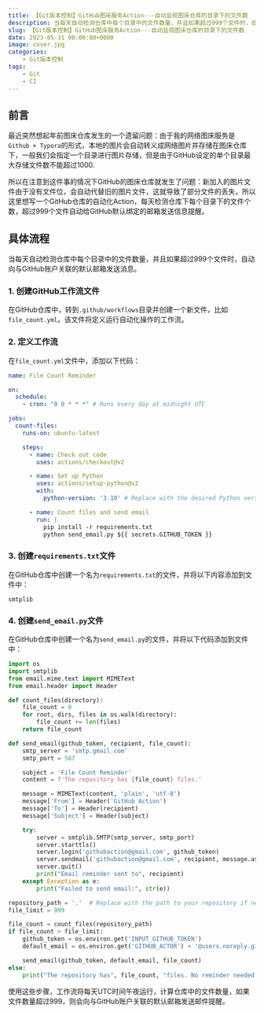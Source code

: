 ```yaml
---
title: 【Git版本控制】GitHub图床服务Action---自动监视图床仓库的目录下的文件数
description: 当每天自动检测仓库中每个目录中的文件数量，并且如果超过999个文件时，自动向与GitHub账户关联的默认邮箱发送消息
slug: 【Git版本控制】GitHub图床服务Action---自动监视图床仓库的目录下的文件数
date: 2023-05-31 00:00:00+0000
image: cover.jpg
categories:
    - Git版本控制
tags:
    - Git
    - CI
---
```




## 前言

最近突然想起年前图床仓库发生的一个遗留问题：由于我的网络图床服务是`Github + Typora`的形式，本地的图片会自动转义成网络图片并存储在图床仓库下，一般我们会指定一个目录进行图片存储，但是由于GitHub设定的单个目录最大存储文件数不能超过1000.

所以在注意到这件事的情况下GitHub的图床仓库就发生了问题：新加入的图片文件由于没有文件位，会自动代替旧的图片文件，这就导致了部分文件的丢失，所以这里想写一个GitHub仓库的自动化Action，每天检测仓库下每个目录下的文件个数，超过999个文件自动给GitHub默认绑定的邮箱发送信息提醒。

## 具体流程

当每天自动检测仓库中每个目录中的文件数量，并且如果超过999个文件时，自动向与GitHub账户关联的默认邮箱发送消息。

### 1. 创建GitHub工作流文件
在GitHub仓库中，转到`.github/workflows`目录并创建一个新文件，比如`file_count.yml`。该文件将定义运行自动化操作的工作流。

### 2. 定义工作流
在`file_count.yml`文件中，添加以下代码：

```yaml
name: File Count Reminder

on:
  schedule:
    - cron: "0 0 * * *" # Runs every day at midnight UTC

jobs:
  count-files:
    runs-on: ubuntu-latest

    steps:
      - name: Check out code
        uses: actions/checkout@v2

      - name: Set up Python
        uses: actions/setup-python@v2
        with:
          python-version: '3.10' # Replace with the desired Python version

      - name: Count files and send email
        run: |
          pip install -r requirements.txt
          python send_email.py ${{ secrets.GITHUB_TOKEN }}
```

### 3. 创建`requirements.txt`文件
在GitHub仓库中创建一个名为`requirements.txt`的文件，并将以下内容添加到文件中：

```
smtplib
```

### 4. 创建`send_email.py`文件
在GitHub仓库中创建一个名为`send_email.py`的文件，并将以下代码添加到文件中：

```python
import os
import smtplib
from email.mime.text import MIMEText
from email.header import Header

def count_files(directory):
    file_count = 0
    for root, dirs, files in os.walk(directory):
        file_count += len(files)
    return file_count

def send_email(github_token, recipient, file_count):
    smtp_server = 'smtp.gmail.com'
    smtp_port = 587

    subject = 'File Count Reminder'
    content = f'The repository has {file_count} files.'

    message = MIMEText(content, 'plain', 'utf-8')
    message['From'] = Header('GitHub Action')
    message['To'] = Header(recipient)
    message['Subject'] = Header(subject)

    try:
        server = smtplib.SMTP(smtp_server, smtp_port)
        server.starttls()
        server.login('githubaction@gmail.com', github_token)
        server.sendmail('githubaction@gmail.com', recipient, message.as_string())
        server.quit()
        print("Email reminder sent to", recipient)
    except Exception as e:
        print("Failed to send email:", str(e))

repository_path = '.'  # Replace with the path to your repository if needed
file_limit = 999

file_count = count_files(repository_path)
if file_count > file_limit:
    github_token = os.environ.get('INPUT_GITHUB_TOKEN')
    default_email = os.environ.get('GITHUB_ACTOR') + '@users.noreply.github.com'

    send_email(github_token, default_email, file_count)
else:
    print("The repository has", file_count, "files. No reminder needed.")
```

使用这些步骤，工作流将每天UTC时间午夜运行，计算仓库中的文件数量，如果文件数量超过999，则会向与GitHub账户关联的默认邮箱发送邮件提醒。
